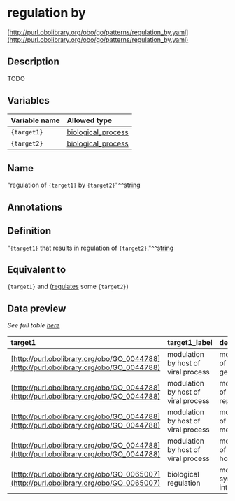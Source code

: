 # regulation by

[http://purl.obolibrary.org/obo/go/patterns/regulation_by.yaml](http://purl.obolibrary.org/obo/go/patterns/regulation_by.yaml)

## Description

TODO




## Variables

| Variable name | Allowed type |
|:--------------|:-------------|
| `{target1}` | [biological_process](http://purl.obolibrary.org/obo/GO_0008150) |
| `{target2}` | [biological_process](http://purl.obolibrary.org/obo/GO_0008150) |

## Name

"regulation of `{target1}` by `{target2}`"^^[string](http://www.w3.org/2001/XMLSchema#string)

## Annotations



## Definition

"`{target1}` that results in regulation of `{target2}`."^^[string](http://www.w3.org/2001/XMLSchema#string)

## Equivalent to

`{target1}`  and ([regulates](http://purl.obolibrary.org/obo/RO_0002211) some `{target2}`)







## Data preview

*See full table [here](https://github.com/geneontology/go-ontology/tree/master/src/design_patterns/regulation_by.tsv)*

| target1 | target1_label | defined_class_label | target2_label | target2 | defined_class |
|:--|:--|:--|:--|:--|:--|
| [http://purl.obolibrary.org/obo/GO_0044788](http://purl.obolibrary.org/obo/GO_0044788) | modulation by host of viral process | modulation by host of viral RNA genome replication | viral RNA genome replication | [http://purl.obolibrary.org/obo/GO_0039694](http://purl.obolibrary.org/obo/GO_0039694) | [http://purl.obolibrary.org/obo/GO_0044830](http://purl.obolibrary.org/obo/GO_0044830) |
| [http://purl.obolibrary.org/obo/GO_0044788](http://purl.obolibrary.org/obo/GO_0044788) | modulation by host of viral process | modulation by host of viral genome replication | viral genome replication | [http://purl.obolibrary.org/obo/GO_0019079](http://purl.obolibrary.org/obo/GO_0019079) | [http://purl.obolibrary.org/obo/GO_0044827](http://purl.obolibrary.org/obo/GO_0044827) |
| [http://purl.obolibrary.org/obo/GO_0044788](http://purl.obolibrary.org/obo/GO_0044788) | modulation by host of viral process | modulation by host of viral glycoprotein metabolic process | glycoprotein metabolic process | [http://purl.obolibrary.org/obo/GO_0009100](http://purl.obolibrary.org/obo/GO_0009100) | [http://purl.obolibrary.org/obo/GO_0044870](http://purl.obolibrary.org/obo/GO_0044870) |
| [http://purl.obolibrary.org/obo/GO_0044788](http://purl.obolibrary.org/obo/GO_0044788) | modulation by host of viral process | modulation by host of viral release from host cell | viral release from host cell | [http://purl.obolibrary.org/obo/GO_0019076](http://purl.obolibrary.org/obo/GO_0019076) | [http://purl.obolibrary.org/obo/GO_0044789](http://purl.obolibrary.org/obo/GO_0044789) |
| [http://purl.obolibrary.org/obo/GO_0065007](http://purl.obolibrary.org/obo/GO_0065007) | biological regulation | modulation by symbiont of entry into host | entry into host | [http://purl.obolibrary.org/obo/GO_0044409](http://purl.obolibrary.org/obo/GO_0044409) | [http://purl.obolibrary.org/obo/GO_0052372](http://purl.obolibrary.org/obo/GO_0052372) |


